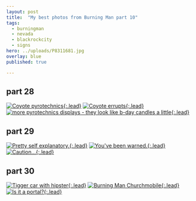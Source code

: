 ```yaml
---
layout: post
title:  "My best photos from Burning Man part 10"
tags:
  - burningman
  - nevada
  - blackrockcity
  - signs
hero: ../uploads/P8311681.jpg
overlay: blue
published: true

---
```


## part 28
[![Coyote pyrotechnics](../uploads/P8311671.jpg){:.lead}](../uploads/P8311671.jpg)
[![Coyote errupts](../uploads/P8311674.jpg){:.lead}](../uploads/P8311674.jpg)
[![more pyrotechnics displays - they look like b-day candles a little](../uploads/P8311663.jpg){:.lead}](../uploads/P8311663.jpg)
## part 29
[![Pretty self explanatory.](../uploads/P8311681.jpg){:.lead}](../uploads/P8311681.jpg)
[![You've been warned.](../uploads/P8311680.jpg){:.lead}](../uploads/P8311680.jpg)
[![Caution...](../uploads/P8311699.jpg){:.lead}](../uploads/P8311699.jpg)
## part 30
[![Tigger car with hipster](../uploads/P8311707.jpg){:.lead}](../uploads/P8311707.jpg)
[![Burning Man Churchmobile](../uploads/P8311704.jpg){:.lead}](../uploads/P8311704.jpg)
[![Is it a portal?](../uploads/P8311710.jpg){:.lead}](../uploads/P8311710.jpg)
